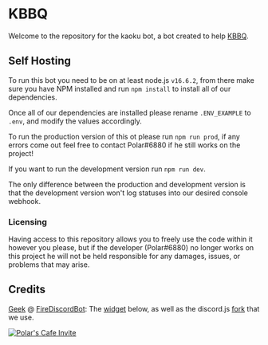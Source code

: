 # KBBQ

Welcome to the repository for the kaoku bot, a bot created to help [KBBQ](https://discord.gg/kbbq).

## Self Hosting

To run this bot you need to be on at least node.js `v16.6.2`, from there make sure you have
NPM installed and run `npm install` to install all of our dependencies.

Once all of our dependencies are installed please rename `.ENV_EXAMPLE` to `.env`, and
modify the values accordingly.

To run the production version of this ot please run `npm run prod`, if any errors come
out feel free to contact Polar#6880 if he still works on the project!

If you want to run the development version run `npm run dev`.

The only difference between the production and development version is that the development
version won't log statuses into our desired console webhook.

### Licensing

Having access to this repository allows you to freely use the code within it however you please,
but if the developer (Polar#6880) no longer works on this project he will not be held responsible
for any damages, issues, or problems that may arise.

## Credits

[Geek](https://github.com/GamingGeek) @ [FireDiscordBot](https://github.com/): The [widget](https://inv.wtf) below, as well as the discord.js [fork](https://github.com/FireDiscordBot/discord.js) that we use.

[![Polar's Cafe Invite](https://inv.wtf/widget/polar)](https://inv.wtf/polar)
